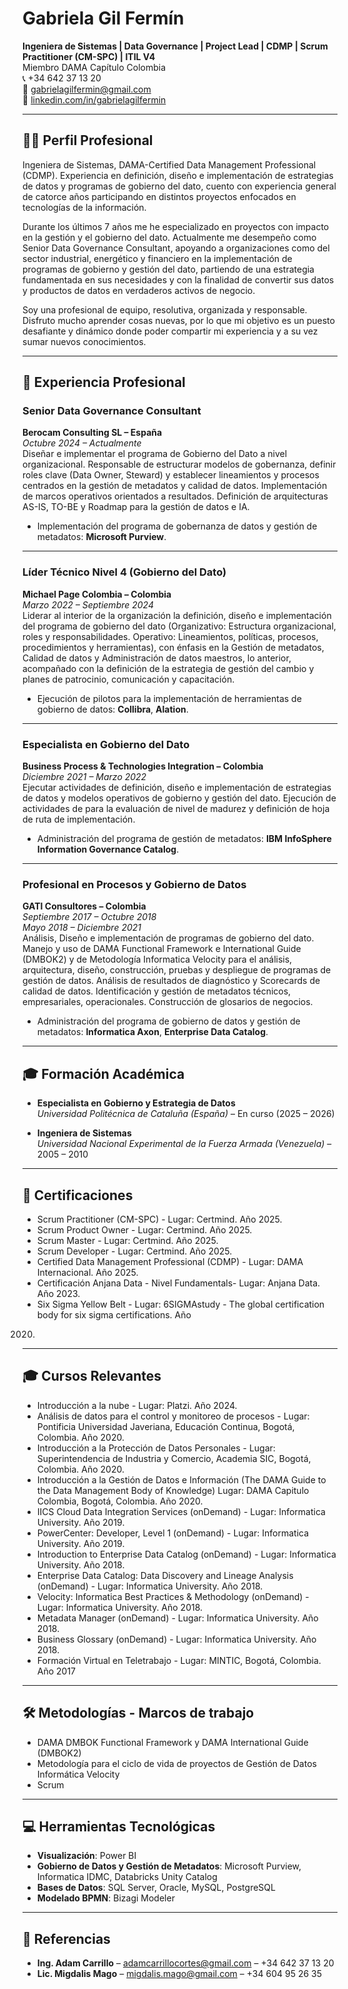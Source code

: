 # Gabriela Gil Fermín

**Ingeniera de Sistemas | Data Governance | Project Lead | CDMP | Scrum Practitioner (CM-SPC) | ITIL V4**  
Miembro DAMA Capítulo Colombia  
📞 +34 642 37 13 20  
📧 [gabrielagilfermin@gmail.com](mailto:gabrielagilfermin@gmail.com)  
🔗 [linkedin.com/in/gabrielagilfermin](https://www.linkedin.com/in/gabrielagilfermin)

---

## 👩‍💼 Perfil Profesional
Ingeniera de Sistemas, DAMA-Certified Data Management Professional (CDMP). Experiencia en definición,
diseño e implementación de estrategias de datos y programas de gobierno del dato, cuento con
experiencia general de catorce años participando en distintos proyectos enfocados en tecnologías de la
información.

Durante los últimos 7 años me he especializado en proyectos con impacto en la gestión y el gobierno del
dato. Actualmente me desempeño como Senior Data Governance Consultant, apoyando a organizaciones
como del sector industrial, energético y financiero en la implementación de programas de gobierno y
gestión del dato, partiendo de una estrategia fundamentada en sus necesidades y con la finalidad de
convertir sus datos y productos de datos en verdaderos activos de negocio.

Soy una profesional de equipo, resolutiva, organizada y responsable. Disfruto mucho aprender cosas
nuevas, por lo que mi objetivo es un puesto desafiante y dinámico donde poder compartir mi experiencia
y a su vez sumar nuevos conocimientos.

---

## 💼 Experiencia Profesional

### **Senior Data Governance Consultant**  
**Berocam Consulting SL – España**  
*Octubre 2024 – Actualmente*  
Diseñar e implementar el programa de Gobierno del Dato a nivel organizacional. Responsable de
estructurar modelos de gobernanza, definir roles clave (Data Owner, Steward) y establecer lineamientos
y procesos centrados en la gestión de metadatos y calidad de datos. Implementación de marcos
operativos orientados a resultados. Definición de arquitecturas AS-IS, TO-BE y Roadmap para la gestión
de datos e IA.

- Implementación del programa de gobernanza de datos y gestión de metadatos: **Microsoft Purview**.

---

### **Líder Técnico Nivel 4 (Gobierno del Dato)**  
**Michael Page Colombia – Colombia**  
*Marzo 2022 – Septiembre 2024*  
Liderar al interior de la organización la definición, diseño e implementación del programa de gobierno del
dato (Organizativo: Estructura organizacional, roles y responsabilidades. Operativo: Lineamientos,
políticas, procesos, procedimientos y herramientas), con énfasis en la Gestión de metadatos, Calidad
de datos y Administración de datos maestros, lo anterior, acompañado con la definición de la estrategia
de gestión del cambio y planes de patrocinio, comunicación y capacitación.

- Ejecución de pilotos para la implementación de herramientas de gobierno de datos: **Collibra**, **Alation**.

---

### **Especialista en Gobierno del Dato**  
**Business Process & Technologies Integration – Colombia**  
*Diciembre 2021 – Marzo 2022*  
Ejecutar actividades de definición, diseño e implementación de estrategias de datos y modelos
operativos de gobierno y gestión del dato. Ejecución de actividades de para la evaluación de nivel de
madurez y definición de hoja de ruta de implementación.

- Administración del programa de gestión de metadatos: **IBM InfoSphere Information Governance Catalog**.

---

### **Profesional en Procesos y Gobierno de Datos**  
**GATI Consultores – Colombia**  
*Septiembre 2017 – Octubre 2018*  
*Mayo 2018 – Diciembre 2021*  
Análisis, Diseño e implementación de programas de gobierno del dato. Manejo y uso de DAMA Functional
Framework e International Guide (DMBOK2) y de Metodología Informatica Velocity para el análisis,
arquitectura, diseño, construcción, pruebas y despliegue de programas de gestión de datos. Análisis de
resultados de diagnóstico y Scorecards de calidad de datos. Identificación y gestión de metadatos
técnicos, empresariales, operacionales. Construcción de glosarios de negocios.

- Administración del programa de gobierno de datos y gestión de metadatos: **Informatica Axon**, **Enterprise Data Catalog**.

---

## 🎓 Formación Académica

- **Especialista en Gobierno y Estrategia de Datos**  
  *Universidad Politécnica de Cataluña (España)* – En curso (2025 – 2026)

- **Ingeniera de Sistemas**  
  *Universidad Nacional Experimental de la Fuerza Armada (Venezuela)* – 2005 – 2010

---

## 📜 Certificaciones

- Scrum Practitioner (CM-SPC) - Lugar: Certmind. Año 2025.
- Scrum Product Owner - Lugar: Certmind. Año 2025.
- Scrum Master - Lugar: Certmind. Año 2025.
- Scrum Developer - Lugar: Certmind. Año 2025.
- Certified Data Management Professional (CDMP) - Lugar: DAMA Internacional. Año 2025.
- Certificación Anjana Data - Nivel Fundamentals- Lugar: Anjana Data. Año 2023.
- Six Sigma Yellow Belt - Lugar: 6SIGMAstudy - The global certification body for six sigma certifications. Año
2020.

---

## 🎓 Cursos Relevantes

- Introducción a la nube - Lugar: Platzi. Año 2024.
- Análisis de datos para el control y monitoreo de procesos - Lugar: Pontificia Universidad Javeriana, Educación Continua, Bogotá, Colombia. Año 2020.
- Introducción a la Protección de Datos Personales - Lugar: Superintendencia de Industria y Comercio, Academia SIC, Bogotá, Colombia. Año 2020.
- Introducción a la Gestión de Datos e Información (The DAMA Guide to the Data Management Body of Knowledge) Lugar: DAMA Capitulo Colombia, Bogotá, Colombia. Año 2020.
- IICS Cloud Data Integration Services (onDemand) - Lugar: Informatica University. Año 2019.
- PowerCenter: Developer, Level 1 (onDemand) - Lugar: Informatica University. Año 2019.
- Introduction to Enterprise Data Catalog (onDemand) - Lugar: Informatica University. Año 2018.
- Enterprise Data Catalog: Data Discovery and Lineage Analysis (onDemand) - Lugar: Informatica University. Año 2018.
- Velocity: Informatica Best Practices & Methodology (onDemand) - Lugar: Informatica University. Año 2018.
- Metadata Manager (onDemand) - Lugar: Informatica University. Año 2018.
- Business Glossary (onDemand) - Lugar: Informatica University. Año 2018.
- Formación Virtual en Teletrabajo - Lugar: MINTIC, Bogotá, Colombia. Año 2017

---

## 🛠 Metodologías - Marcos de trabajo

- DAMA DMBOK Functional Framework y DAMA International Guide (DMBOK2)
- Metodología para el ciclo de vida de proyectos de Gestión de Datos Informática Velocity
- Scrum

---

## 💻 Herramientas Tecnológicas

- **Visualización**: Power BI  
- **Gobierno de Datos y Gestión de Metadatos**: Microsoft Purview, Informatica IDMC, Databricks Unity Catalog  
- **Bases de Datos**: SQL Server, Oracle, MySQL, PostgreSQL  
- **Modelado BPMN**: Bizagi Modeler

---

## 🧾 Referencias

- **Ing. Adam Carrillo** – [adamcarrillocortes@gmail.com](mailto:adamcarrillocortes@gmail.com) – +34 642 37 13 20  
- **Lic. Migdalis Mago** – [migdalis.mago@gmail.com](mailto:migdalis.mago@gmail.com) – +34 604 95 26 35
